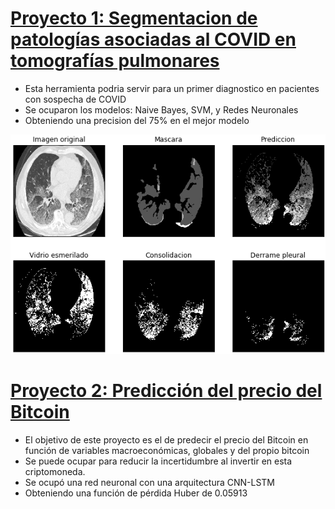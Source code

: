 
# [Proyecto 1: Segmentacion de patologías asociadas al COVID en tomografías pulmonares](https://github.com/rodrigoDZ/Segmentacion_covid)

* Esta herramienta podria servir para un primer diagnostico en pacientes con sospecha de COVID
* Se ocuparon los modelos: Naive Bayes, SVM, y Redes Neuronales
* Obteniendo una precision del 75% en el mejor modelo

![](/Images/ejemplo1.png)


# [Proyecto 2: Predicción del precio del Bitcoin](https://github.com/rodrigoDZ/bitcoins_pricing)

* El objetivo de este proyecto es el de predecir el precio del Bitcoin en función de variables macroeconómicas, globales y del propio bitcoin
* Se puede ocupar para reducir la incertidumbre al invertir en esta criptomoneda.
* Se ocupó una red neuronal con una arquitectura CNN-LSTM 
* Obteniendo una función de pérdida Huber de 0.05913